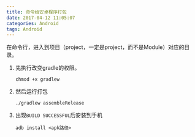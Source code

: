 ```yaml
---
title: 命令给安卓程序打包
date: 2017-04-12 11:05:07
categories: Android
tags: Android
---
```


在命令行，进入到项目（project，一定是project，而不是Module）对应的目录。

1. 先执行改变gradle的权限。

   ```shell
   chmod +x gradlew
   ```


2. 然后运行打包

   ```shell
   ./gradlew assembleRelease
   ```

3. 出现`BUILD SUCCESSFUL`后安装到手机

   ```shell
   adb install <apk路径>
   ```


